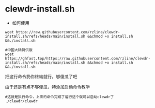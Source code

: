 # clewdr-install.sh

- 如何使用

```
wget https://raw.githubusercontent.com/rzline/clewdr-install.sh/refs/heads/main/install.sh &&chmod +x install.sh &&./install.sh
```

```
#中国大陆特供版
wget https://ghfast.top/https://raw.githubusercontent.com/rzline/clewdr-install.sh/refs/heads/main/install.sh &&chmod +x install.sh &&./install.sh
```

把这行命令扔你终端就行，够傻瓜了吧

由于还是有点不够傻瓜，特添加启动命令教学

```
#这就是执行命令，上面的命令完成了运行这个就可以启动clewdr了
./clewdr/clewdr
```